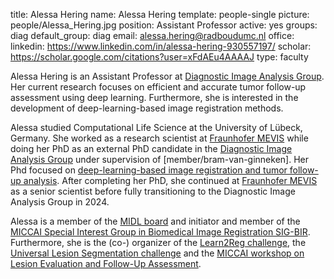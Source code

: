 title: Alessa Hering
name: Alessa Hering
template: people-single
picture: people/Alessa_Hering.jpg
position: Assistant Professor
active: yes
groups: diag
default_group: diag
email: alessa.hering@radboudumc.nl
office: 
linkedin: https://www.linkedin.com/in/alessa-hering-930557197/
scholar: https://scholar.google.com/citations?user=xFdAEu4AAAAJ
type: faculty

Alessa Hering is an Assistant Professor at [Diagnostic Image Analysis Group](http://www.diagnijmegen.nl). Her current research focuses on efficient and accurate tumor follow-up assessment using deep learning. Furthermore, she is interested in the development of deep-learning-based image registration methods.

Alessa studied Computational Life Science at the University of Lübeck, Germany. She worked as a research scientist at [Fraunhofer MEVIS](https://www.mevis.fraunhofer.de/) while doing her PhD as an external PhD candidate in the [Diagnostic Image Analysis Group](http://www.diagnijmegen.nl/) under supervision of [member/bram-van-ginneken]. Her Phd focused on [deep-learning-based image registration and tumor follow-up analysis](/publications/heri22/). After completing her PhD, she continued at [Fraunhofer MEVIS](https://www.mevis.fraunhofer.de/) as a senior scientist before fully transitioning to the Diagnostic Image Analysis Group in 2024.

Alessa is a member of the [MIDL board](https://www.midl.io/) and initiator and member of the [MICCAI Special Interest Group in Biomedical Image Registration SIG-BIR](http://www.miccai.org/special-interest-groups/bir/). Furthermore, she is the (co-) organizer of the [Learn2Reg challenge](https://learn2reg.grand-challenge.org/), the [Universal Lesion Segmentation challenge](https://uls23.grand-challenge.org/) and the [MICCAI workshop on Lesion Evaluation and Follow-Up Assessment](https://sites.google.com/view/mtsailelaf-2023).
